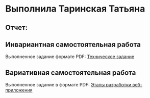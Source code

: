 # Выполнила Таринская Татьяна

## Отчет:



## Инвариантная самостоятельная работа

Выполненное задание формате PDF: [Техническое задание](isr/tehzadanie.pdf)

## Вариативная самостоятельная работа

Выполненное задание в формате PDF: [Этапы разработки веб-приложения](vsr/Этапы-разработки-веб.pdf)



